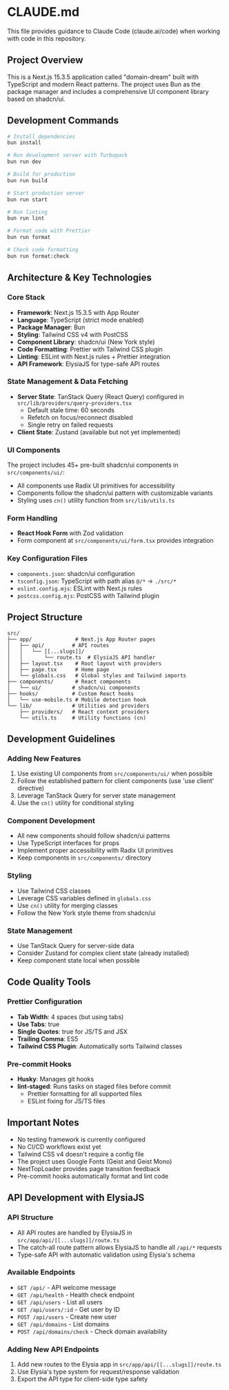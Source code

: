 # CLAUDE.md

This file provides guidance to Claude Code (claude.ai/code) when working with code in this repository.

## Project Overview

This is a Next.js 15.3.5 application called "domain-dream" built with TypeScript and modern React patterns. The project uses Bun as the package manager and includes a comprehensive UI component library based on shadcn/ui.

## Development Commands

```bash
# Install dependencies
bun install

# Run development server with Turbopack
bun run dev

# Build for production
bun run build

# Start production server
bun run start

# Run linting
bun run lint

# Format code with Prettier
bun run format

# Check code formatting
bun run format:check
```

## Architecture & Key Technologies

### Core Stack

- **Framework**: Next.js 15.3.5 with App Router
- **Language**: TypeScript (strict mode enabled)
- **Package Manager**: Bun
- **Styling**: Tailwind CSS v4 with PostCSS
- **Component Library**: shadcn/ui (New York style)
- **Code Formatting**: Prettier with Tailwind CSS plugin
- **Linting**: ESLint with Next.js rules + Prettier integration
- **API Framework**: ElysiaJS for type-safe API routes

### State Management & Data Fetching

- **Server State**: TanStack Query (React Query) configured in `src/lib/providers/query-providers.tsx`
    - Default stale time: 60 seconds
    - Refetch on focus/reconnect disabled
    - Single retry on failed requests
- **Client State**: Zustand (available but not yet implemented)

### UI Components

The project includes 45+ pre-built shadcn/ui components in `src/components/ui/`:

- All components use Radix UI primitives for accessibility
- Components follow the shadcn/ui pattern with customizable variants
- Styling uses `cn()` utility function from `src/lib/utils.ts`

### Form Handling

- **React Hook Form** with Zod validation
- Form component at `src/components/ui/form.tsx` provides integration

### Key Configuration Files

- `components.json`: shadcn/ui configuration
- `tsconfig.json`: TypeScript with path alias `@/*` → `./src/*`
- `eslint.config.mjs`: ESLint with Next.js rules
- `postcss.config.mjs`: PostCSS with Tailwind plugin

## Project Structure

```
src/
├── app/              # Next.js App Router pages
│   ├── api/         # API routes
│   │   └── [[...slugs]]/
│   │       └── route.ts  # ElysiaJS API handler
│   ├── layout.tsx    # Root layout with providers
│   ├── page.tsx      # Home page
│   └── globals.css   # Global styles and Tailwind imports
├── components/       # React components
│   └── ui/          # shadcn/ui components
├── hooks/           # Custom React hooks
│   └── use-mobile.ts # Mobile detection hook
└── lib/             # Utilities and providers
    ├── providers/   # React context providers
    └── utils.ts     # Utility functions (cn)
```

## Development Guidelines

### Adding New Features

1. Use existing UI components from `src/components/ui/` when possible
2. Follow the established pattern for client components (use 'use client' directive)
3. Leverage TanStack Query for server state management
4. Use the `cn()` utility for conditional styling

### Component Development

- All new components should follow shadcn/ui patterns
- Use TypeScript interfaces for props
- Implement proper accessibility with Radix UI primitives
- Keep components in `src/components/` directory

### Styling

- Use Tailwind CSS classes
- Leverage CSS variables defined in `globals.css`
- Use `cn()` utility for merging classes
- Follow the New York style theme from shadcn/ui

### State Management

- Use TanStack Query for server-side data
- Consider Zustand for complex client state (already installed)
- Keep component state local when possible

## Code Quality Tools

### Prettier Configuration

- **Tab Width**: 4 spaces (but using tabs)
- **Use Tabs**: true
- **Single Quotes**: true for JS/TS and JSX
- **Trailing Comma**: ES5
- **Tailwind CSS Plugin**: Automatically sorts Tailwind classes

### Pre-commit Hooks

- **Husky**: Manages git hooks
- **lint-staged**: Runs tasks on staged files before commit
    - Prettier formatting for all supported files
    - ESLint fixing for JS/TS files

## Important Notes

- No testing framework is currently configured
- No CI/CD workflows exist yet
- Tailwind CSS v4 doesn't require a config file
- The project uses Google Fonts (Geist and Geist Mono)
- NextTopLoader provides page transition feedback
- Pre-commit hooks automatically format and lint code

## API Development with ElysiaJS

### API Structure

- All API routes are handled by ElysiaJS in `src/app/api/[[...slugs]]/route.ts`
- The catch-all route pattern allows ElysiaJS to handle all `/api/*` requests
- Type-safe API with automatic validation using Elysia's schema

### Available Endpoints

- `GET /api/` - API welcome message
- `GET /api/health` - Health check endpoint
- `GET /api/users` - List all users
- `GET /api/users/:id` - Get user by ID
- `POST /api/users` - Create new user
- `GET /api/domains` - List domains
- `POST /api/domains/check` - Check domain availability

### Adding New API Endpoints

1. Add new routes to the Elysia app in `src/app/api/[[...slugs]]/route.ts`
2. Use Elysia's type system for request/response validation
3. Export the API type for client-side type safety
